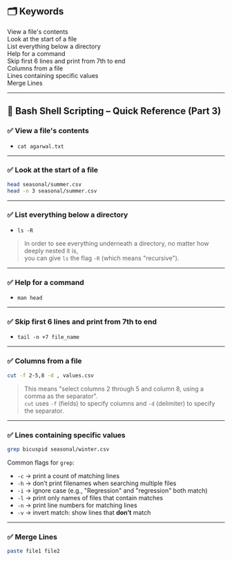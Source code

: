 ## 🗂️ Keywords  
View a file's contents  
Look at the start of a file  
List everything below a directory  
Help for a command  
Skip first 6 lines and print from 7th to end  
Columns from a file  
Lines containing specific values  
Merge Lines

---

## 🐧 Bash Shell Scripting – Quick Reference (Part 3)

### ✅ View a file's contents
- `cat agarwal.txt`

---

### ✅ Look at the start of a file
```bash
head seasonal/summer.csv
head -n 3 seasonal/summer.csv
```

---

### ✅ List everything below a directory
- `ls -R`

> In order to see everything underneath a directory, no matter how deeply nested it is,  
> you can give `ls` the flag `-R` (which means "recursive").

---

### ✅ Help for a command
- `man head`

---

### ✅ Skip first 6 lines and print from 7th to end
- `tail -n +7 file_name`

---

### ✅ Columns from a file
```bash
cut -f 2-5,8 -d , values.csv
```

> This means "select columns 2 through 5 and column 8, using a comma as the separator".  
> `cut` uses `-f` (fields) to specify columns and `-d` (delimiter) to specify the separator.

---

### ✅ Lines containing specific values
```bash
grep bicuspid seasonal/winter.csv
```

Common flags for `grep`:
- `-c` → print a count of matching lines  
- `-h` → don’t print filenames when searching multiple files  
- `-i` → ignore case (e.g., "Regression" and "regression" both match)  
- `-l` → print only names of files that contain matches  
- `-n` → print line numbers for matching lines  
- `-v` → invert match: show lines that **don’t** match

---

### ✅ Merge Lines
```bash
paste file1 file2
```
